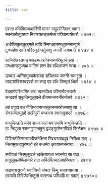 ```yaml
---
title: ०४७

---
```

<div class="audioEmbed"  caption="सीतालक्ष्मी-वाचनम्" src="https://sanskritdocuments.org/sites/completenarayaneeyam/SoundFiles/047/047_01.mp3"></div>


एकदा दधिविमाथकारिणीं मातरं समुपसेदिवान् भवान् ।  
स्तन्यलोलुपतया निवारयन्नङ्कमेत्य पपिवान्पयोधरौ ॥ ४७१॥

<div class="audioEmbed"  caption="सीतालक्ष्मी-वाचनम्" src="https://sanskritdocuments.org/sites/completenarayaneeyam/SoundFiles/047/047_02.mp3"></div>


अर्धपीतकुचकुड्मले त्वयि स्निग्धहासमधुराननाम्बुजे ।  
दुग्धमीश दहने परिस्नुतं धर्तुमाशु जननी जगाम ते ॥ ४७२ ॥

<div class="audioEmbed"  caption="सीतालक्ष्मी-वाचनम्" src="https://sanskritdocuments.org/sites/completenarayaneeyam/SoundFiles/047/047_03.mp3"></div>


सामिपीतरसभङ्गसङ्गतक्रोधभारपरिभूतचेतसा ।  
मन्थदण्डमुपगृह्य पाटितं हन्त देव दधिभाजनं त्वया ॥ ४७३ ॥

<div class="audioEmbed"  caption="सीतालक्ष्मी-वाचनम्" src="https://sanskritdocuments.org/sites/completenarayaneeyam/SoundFiles/047/047_04.mp3"></div>


उच्चल ध्वनितमुच्चकैस्तदा सन्निशम्य जननी समादृता ।  
त्वद्यशोविसरवद्ददर्श सा सद्य एव दधि विस्तृतं क्षितौ ॥ ४६४ ॥

<div class="audioEmbed"  caption="सीतालक्ष्मी-वाचनम्" src="https://sanskritdocuments.org/sites/completenarayaneeyam/SoundFiles/047/047_05.mp3"></div>


वेदमार्गपरिमार्गितं रुषा त्वामवीक्ष्य परिमार्गयन्त्यसौ ।  
सन्ददर्श सुकृतिन्युलूखले दीयमाननवनीतमोतवे ॥ ४६५॥

<div class="audioEmbed"  caption="सीतालक्ष्मी-वाचनम्" src="https://sanskritdocuments.org/sites/completenarayaneeyam/SoundFiles/047/047_06.mp3"></div>


त्वां प्रगृह्य बत भीतिभावनाभासुराननसरोजमाशु सा ।  
रोषरूषितमुखी सखीपुरो बन्धनाय रशनामुपाददे ॥ ४७६॥

<div class="audioEmbed"  caption="सीतालक्ष्मी-वाचनम्" src="https://sanskritdocuments.org/sites/completenarayaneeyam/SoundFiles/047/047_07.mp3"></div>


बन्धुमिच्छति यमेव सज्जनस्तं भवन्तमयि बन्धुमिच्छति ।  
सा नियुज्य रशनागुणान्बहून् द्वयङ्गुलोनमखिलं किलैक्षत ॥ ४७७ ॥

<div class="audioEmbed"  caption="सीतालक्ष्मी-वाचनम्" src="https://sanskritdocuments.org/sites/completenarayaneeyam/SoundFiles/047/047_08.mp3"></div>


विस्मितोत्स्मितसखीजनेक्षितां स्विन्नसन्नवपुषं निरीक्ष्य ताम् ।  
नित्यमुक्तवपुरप्यहो हरे बन्धमेव कृपयान्वमन्यथाः ॥ ४७८ ॥

<div class="audioEmbed"  caption="सीतालक्ष्मी-वाचनम्" src="https://sanskritdocuments.org/sites/completenarayaneeyam/SoundFiles/047/047_09.mp3"></div>


स्थीयतां चिरमुलूखले खलेत्यागता भवनमेव सा यदा ।  
प्रागुलूखलबिलान्तरे तदा सर्पिरर्पितमदन्नवास्थिताः ॥ ४७९॥

<div class="audioEmbed"  caption="सीतालक्ष्मी-वाचनम्" src="https://sanskritdocuments.org/sites/completenarayaneeyam/SoundFiles/047/047_10.mp3"></div>


यद्यपाशसुगमो भवान्विभो संयतः किमु सपाशयानया ।  
एवमादि दिविजैरभिष्टुतो वातनाथ परिपाहि मां गदात् ॥ ४७१०॥